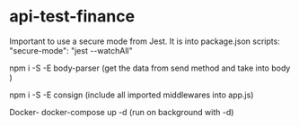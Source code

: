 # api-test-finance

Important to use a secure mode from Jest. It is into package.json scripts: "secure-mode": "jest --watchAll"

npm i -S -E body-parser (get the data from send method and take into body )

npm i -S -E consign (include all imported middlewares into app.js)

Docker- docker-compose up -d (run on background with -d)